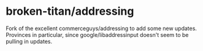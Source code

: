 broken-titan/addressing
==========

Fork of the excellent commerceguys/addressing to add some new updates. Provinces in particular, since google/libaddressinput doesn't seem to be pulling in updates.

